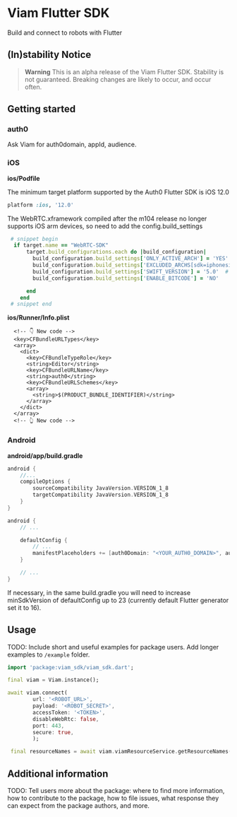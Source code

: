 # Viam Flutter SDK
Build and connect to robots with Flutter

## (In)stability Notice

> **Warning**
> This is an alpha release of the Viam Flutter SDK. Stability is not guaranteed. Breaking changes are likely to occur, and occur often.

## Getting started
### **auth0**

Ask Viam for auth0domain, appId, audience.

### **iOS**


**ios/Podfile**


The minimum target platform supported by the Auth0 Flutter SDK is iOS 12.0

```ruby
platform :ios, '12.0'
```

The WebRTC.xframework compiled after the m104 release no longer supports iOS arm devices, so need to add the config.build_settings

```ruby
 # snippet begin
  if target.name == "WebRTC-SDK"
      target.build_configurations.each do |build_configuration|
        build_configuration.build_settings['ONLY_ACTIVE_ARCH'] = 'YES'
       	build_configuration.build_settings['EXCLUDED_ARCHS[sdk=iphonesimulator*]'] = '$(inherited) i386'
       	build_configuration.build_settings['SWIFT_VERSION'] = '5.0'  # required by simple_permission
        build_configuration.build_settings['ENABLE_BITCODE'] = 'NO'

      end
    end
 # snippet end
```

**ios/Runner/Info.plist**

```plist
  <!-- 👇 New code -->
  <key>CFBundleURLTypes</key>
  <array>
    <dict>
      <key>CFBundleTypeRole</key>
      <string>Editor</string>
      <key>CFBundleURLName</key>
      <string>auth0</string>
      <key>CFBundleURLSchemes</key>
      <array>
        <string>$(PRODUCT_BUNDLE_IDENTIFIER)</string>
      </array>
    </dict>
  </array>
  <!-- 👆 New code -->
```

### **Android**

**android/app/build.gradle**

```gradle
android {
    //...
    compileOptions {
        sourceCompatibility JavaVersion.VERSION_1_8
        targetCompatibility JavaVersion.VERSION_1_8
    }
}
```

```gradle
android {
    // ...

    defaultConfig {
        // ...
        manifestPlaceholders += [auth0Domain: "<YOUR_AUTH0_DOMAIN>", auth0Scheme: "<SCHEME>"] // 👈 New code
    }

    // ...
}
```

If necessary, in the same build.gradle you will need to increase minSdkVersion of defaultConfig up to 23 (currently default Flutter generator set it to 16).

## Usage

TODO: Include short and useful examples for package users. Add longer examples
to `/example` folder.

```dart
import 'package:viam_sdk/viam_sdk.dart';

final viam = Viam.instance();

await viam.connect(
        url: '<ROBOT_URL>',
        payload: '<ROBOT_SECRET>',
        accessToken: '<TOKEN>',
        disableWebRtc: false,
        port: 443,
        secure: true,
        );

 final resourceNames = await viam.viamResourceService.getResourceNames();

```

## Additional information

TODO: Tell users more about the package: where to find more information, how to
contribute to the package, how to file issues, what response they can expect
from the package authors, and more.

